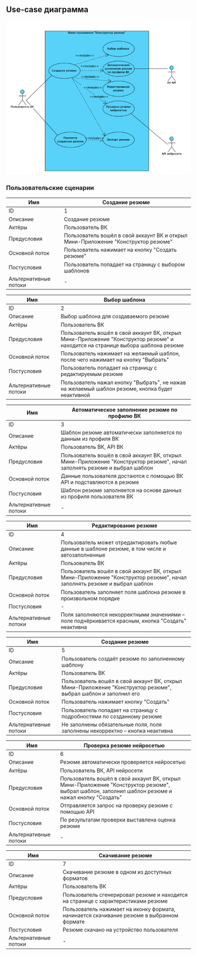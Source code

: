 ## Use-case диаграмма

![use-case.png](../img/Основные%20артефакты%20проекта/use-case.png)

### Пользовательские сценарии

| Имя                   | Создание резюме                                                                    |
|-----------------------|------------------------------------------------------------------------------------|
| ID                    | 1                                                                                  |
| Описание              | Создание резюме                                                                    |
| Актёры                | Пользователь ВК                                                                    |
| Предусловия           | Пользователь вошёл в свой аккаунт ВК и открыл Мини-Приложение "Конструктор резюме" |
| Основной поток        | Пользователь нажимает на кнопку "Создать резюме"                                   |
| Постусловия           | Пользователь попадает на страницу с выбором шаблонов                               |
| Альтернативные потоки | -                                                                                  |

| Имя                   | Выбор шаблона                                                                                                                   |
|-----------------------|---------------------------------------------------------------------------------------------------------------------------------|
| ID                    | 2                                                                                                                               |
| Описание              | Выбор шаблона для создаваемого резюме                                                                                           |
| Актёры                | Пользователь ВК                                                                                                                 |
| Предусловия           | Пользователь вошёл в свой аккаунт ВК, открыл Мини-Приложение "Конструктор резюме" и находится на странице выбора шаблона резюме |
| Основной поток        | Пользователь нажимает на желаемый шаблон, после чего нажимает на кнопку "Выбрать"                                               |
| Постусловия           | Пользователь попадает на страницу с редактируемым резюме                                                                        |
| Альтернативные потоки | Пользователь нажал кнопку "Выбрать", не нажав на желаемый шаблон резюме, кнопка будет неактивной                                |


| Имя                   | Автоматическое заполнение резюме по профилю ВК                                                                            |
|-----------------------|---------------------------------------------------------------------------------------------------------------------------|
| ID                    | 3                                                                                                                         |
| Описание              | Шаблон резюме автоматически заполняется по данным из профиля ВК                                                           |
| Актёры                | Пользователь ВК, API ВК                                                                                                   |
| Предусловия           | Пользователь вошёл в свой аккаунт ВК, открыл Мини-Приложение "Конструктор резюме", начал заполнять резюме и выбрал шаблон |
| Основной поток        | Данные пользователя достаются с помощью ВК API и подставляются в резюме                                                   |
| Постусловия           | Шаблон резюме заполняется на основе данных из профиля пользователя ВК                                                     |
| Альтернативные потоки | -                                                                                                                         |

| Имя                   | Редактирование резюме                                                                                                     |
|-----------------------|---------------------------------------------------------------------------------------------------------------------------|
| ID                    | 4                                                                                                                         |
| Описание              | Пользователь может отредактировать любые данные в шаблоне резюме, в том числе и автозаполненные                           |
| Актёры                | Пользователь ВК                                                                                                           |
| Предусловия           | Пользователь вошёл в свой аккаунт ВК, открыл Мини-Приложение "Конструктор резюме", начал заполнять резюме и выбрал шаблон |
| Основной поток        | Пользователь заполняет поля шаблона резюме в произвольном порядке                                                         |
| Постусловия           | -                                                                                                                         |
| Альтернативные потоки | Поля заполняются некорректными значениями – поле подчёркивается красным, кнопка "Создать" неактивна                       |

| Имя                   | Создание резюме                                                                                                 |
|-----------------------|-----------------------------------------------------------------------------------------------------------------|
| ID                    | 5                                                                                                               |
| Описание              | Пользователь создаёт резюме по заполненному шаблону                                                             |
| Актёры                | Пользователь ВК                                                                                                 |
| Предусловия           | Пользователь вошёл в свой аккаунт ВК, открыл Мини-Приложение "Конструктор резюме", выбрал шаблон и заполнил его |
| Основной поток        | Пользователь нажимает кнопку "Создать"                                                                          |
| Постусловия           | Пользователь попадает на страницу с подробностями по созданному резюме                                          |
| Альтернативные потоки | Не заполнены обязательные поля, поля заполнены некорректно – кнопка неактивна                                   |


| Имя                   | Проверка резюме нейросетью                                                                                                                        |
|-----------------------|---------------------------------------------------------------------------------------------------------------------------------------------------|
| ID                    | 6                                                                                                                                                 |
| Описание              | Резюме автоматически проверяется нейросетью                                                                                                       |
| Актёры                | Пользователь ВК, API нейросети                                                                                                                    |
| Предусловия           | Пользователь вошёл в свой аккаунт ВК, открыл Мини-Приложение "Конструктор резюме", выбрал шаблон, заполнил шаблон резюме и нажал кнопку "Создать" |
| Основной поток        | Отправляется запрос на проверку резюме с помощью API                                                                                              |
| Постусловия           | По результатам проверки выставлена оценка резюме                                                                                                  |
| Альтернативные потоки | -                                                                                                                                                 |

| Имя                   | Скачивание резюме                                                                         |
|-----------------------|-------------------------------------------------------------------------------------------|
| ID                    | 7                                                                                         |
| Описание              | Скачивание резюме в одном из доступных форматов                                           |
| Актёры                | Пользователь ВК                                                                           |
| Предусловия           | Пользователь сгенерировал резюме и находится на странице с характеристиками резюме        |
| Основной поток        | Пользователь нажимает на иконку формата, начинается скачивание резюме в выбранном формате |
| Постусловия           | Резюме скачано на устройство пользователя                                                 |
| Альтернативные потоки | -                                                                                         |